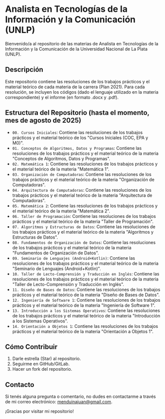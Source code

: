 # Analista en Tecnologías de la Información y la Comunicación (UNLP)

Bienvenido/a al repositorio de las materias de Analista en Tecnologías de la Información y la Comunicación de la Universidad Nacional de La Plata (UNLP).

## Descripción

Este repositorio contiene las resoluciones de los trabajos prácticos y el material teórico de cada materia de la carrera (Plan 2021).
Para cada resolución, se incluyen los códigos (dado el lenguaje utilizado en la materia correspondiente) y el informe (en formato .docx y .pdf).

## Estructura del Repositorio (hasta el momento, mes de agosto de 2025)

- `00. Cursos Iniciales`: Contiene las resoluciones de los trabajos prácticos y el material teórico de los "Cursos Iniciales (COC, EPA y M0)".
- `01. Conceptos de Algoritmos, Datos y Programas`: Contiene las resoluciones de los trabajos prácticos y el material teórico de la materia "Conceptos de Algoritmos, Datos y Programas".
- `02. Matemática 1`: Contiene las resoluciones de los trabajos prácticos y el material teórico de la materia "Matemática 1".
- `03. Organización de Computadoras`: Contiene las resoluciones de los trabajos prácticos y el material teórico de la materia "Organización de Computadoras".
- `04. Arquitectura de Computadoras`: Contiene las resoluciones de los trabajos prácticos y el material teórico de la materia "Arquitectura de Computadoras".
- `05. Matemática 2`: Contiene las resoluciones de los trabajos prácticos y el material teórico de la materia "Matemática 2".
- `06. Taller de Programación`: Contiene las resoluciones de los trabajos prácticos y el material teórico de la materia "Taller de Programación".
- `07. Algoritmos y Estructuras de Datos`: Contiene las resoluciones de los trabajos prácticos y el material teórico de la materia "Algoritmos y Estructuras de Datos".
- `08. Fundamentos de Organización de Datos`: Contiene las resoluciones de los trabajos prácticos y el material teórico de la materia "Fundamentos de Organización de Datos".
- `09. Seminario de Lenguajes (Android+Kotlin)`: Contiene las resoluciones de los trabajos prácticos y el material teórico de la materia "Seminario de Lenguajes (Android+Kotlin)".
- `10. Taller de Lecto-Comprensión y Traducción en Inglés`: Contiene las resoluciones de los trabajos prácticos y el material teórico de la materia "Taller de Lecto-Comprensión y Traducción en Inglés".
- `11. Diseño de Bases de Datos`: Contiene las resoluciones de los trabajos prácticos y el material teórico de la materia "Diseño de Bases de Datos".
- `12. Ingeniería de Software 1`: Contiene las resoluciones de los trabajos prácticos y el material teórico de la materia "Ingeniería de Software 1".
- `13. Introducción a los Sistemas Operativos`: Contiene las resoluciones de los trabajos prácticos y el material teórico de la materia "Introducción a los Sistemas Operativos".
- `14. Orientación a Objetos 1`: Contiene las resoluciones de los trabajos prácticos y el material teórico de la materia "Orientación a Objetos 1".

## Cómo Contribuir

1. Darle estrella (Star) al repositorio.
2. Seguirme en GitHub/GitLab.
3. Hacer un fork del repositorio.

## Contacto

Si tenés alguna pregunta o comentario, no dudes en contactarme a través de mi correo electrónico: menduinajuan@gmail.com.

¡Gracias por visitar mi repositorio!